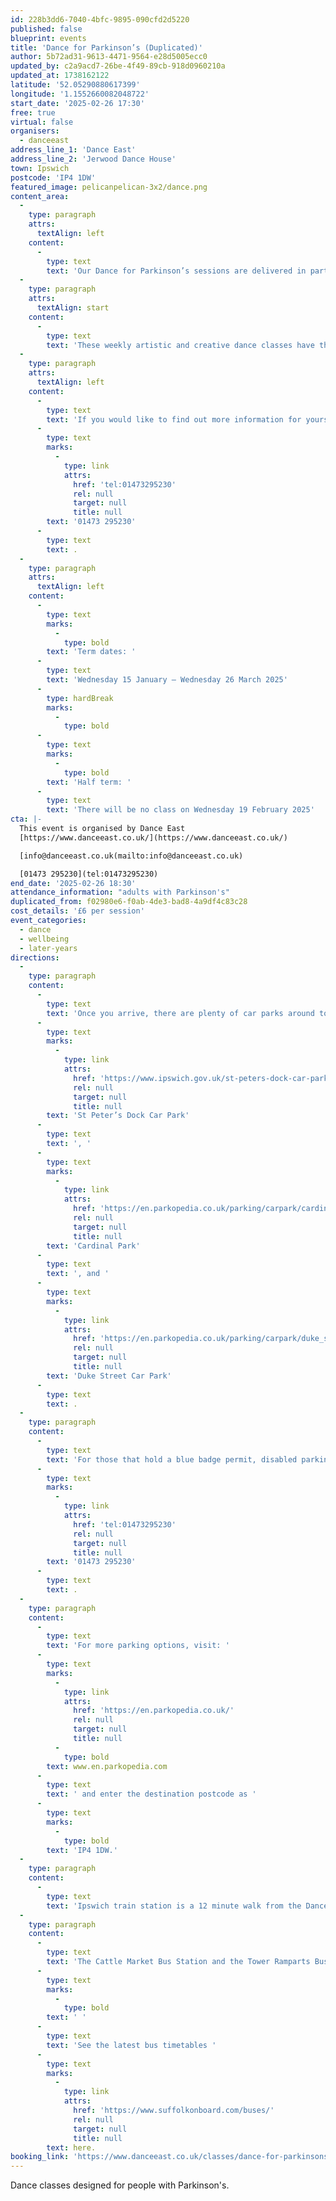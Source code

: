 ```yaml
---
id: 228b3dd6-7040-4bfc-9895-090cfd2d5220
published: false
blueprint: events
title: 'Dance for Parkinson’s (Duplicated)'
author: 5b72ad31-9613-4471-9564-e28d5005ecc0
updated_by: c2a9acd7-26be-4f49-89cb-918d0960210a
updated_at: 1738162122
latitude: '52.05290880617399'
longitude: '1.1552660082048722'
start_date: '2025-02-26 17:30'
free: true
virtual: false
organisers:
  - danceeast
address_line_1: 'Dance East'
address_line_2: 'Jerwood Dance House'
town: Ipswich
postcode: 'IP4 1DW'
featured_image: pelicanpelican-3x2/dance.png
content_area:
  -
    type: paragraph
    attrs:
      textAlign: left
    content:
      -
        type: text
        text: 'Our Dance for Parkinson’s sessions are delivered in partnership with English National Ballet. The sessions bring a unique opportunity for people with Parkinson’s in Ipswich and the surrounding areas to engage with high quality dance classes in our studio.'
  -
    type: paragraph
    attrs:
      textAlign: start
    content:
      -
        type: text
        text: 'These weekly artistic and creative dance classes have the added benefits of improved mental and physical health and wellbeing, the chance for tea, biscuits, and a chat with like-minded people and most importantly, provide a fun, informal and energising activity suitable for all.'
  -
    type: paragraph
    attrs:
      textAlign: left
    content:
      -
        type: text
        text: 'If you would like to find out more information for yourself or if you know someone who would benefit and enjoy attending the classes you can do so by calling a member of our Box Office Team on '
      -
        type: text
        marks:
          -
            type: link
            attrs:
              href: 'tel:01473295230'
              rel: null
              target: null
              title: null
        text: '01473 295230'
      -
        type: text
        text: .
  -
    type: paragraph
    attrs:
      textAlign: left
    content:
      -
        type: text
        marks:
          -
            type: bold
        text: 'Term dates: '
      -
        type: text
        text: 'Wednesday 15 January – Wednesday 26 March 2025'
      -
        type: hardBreak
        marks:
          -
            type: bold
      -
        type: text
        marks:
          -
            type: bold
        text: 'Half term: '
      -
        type: text
        text: 'There will be no class on Wednesday 19 February 2025'
cta: |-
  This event is organised by Dance East
  [https://www.danceeast.co.uk/](https://www.danceeast.co.uk/)

  [info@danceeast.co.uk(mailto:info@danceeast.co.uk)

  [01473 295230](tel:01473295230)
end_date: '2025-02-26 18:30'
attendance_information: "adults with Parkinson's"
duplicated_from: f02980e6-f0ab-4de3-bad8-4a9df4c83c28
cost_details: '£6 per session'
event_categories:
  - dance
  - wellbeing
  - later-years
directions:
  -
    type: paragraph
    content:
      -
        type: text
        text: 'Once you arrive, there are plenty of car parks around town but the closest ones to us are '
      -
        type: text
        marks:
          -
            type: link
            attrs:
              href: 'https://www.ipswich.gov.uk/st-peters-dock-car-park'
              rel: null
              target: null
              title: null
        text: 'St Peter’s Dock Car Park'
      -
        type: text
        text: ', '
      -
        type: text
        marks:
          -
            type: link
            attrs:
              href: 'https://en.parkopedia.co.uk/parking/carpark/cardinal_park/ip1/ipswich/?arriving=202403071500&leaving=202403071700'
              rel: null
              target: null
              title: null
        text: 'Cardinal Park'
      -
        type: text
        text: ', and '
      -
        type: text
        marks:
          -
            type: link
            attrs:
              href: 'https://en.parkopedia.co.uk/parking/carpark/duke_street-2/ip3/ipswich/?arriving=202403071500&leaving=202403071700'
              rel: null
              target: null
              title: null
        text: 'Duke Street Car Park'
      -
        type: text
        text: .
  -
    type: paragraph
    content:
      -
        type: text
        text: 'For those that hold a blue badge permit, disabled parking is available on a first come first served basis in the lay-by at the front of the building, please contact our Box Office team for further information on '
      -
        type: text
        marks:
          -
            type: link
            attrs:
              href: 'tel:01473295230'
              rel: null
              target: null
              title: null
        text: '01473 295230'
      -
        type: text
        text: .
  -
    type: paragraph
    content:
      -
        type: text
        text: 'For more parking options, visit: '
      -
        type: text
        marks:
          -
            type: link
            attrs:
              href: 'https://en.parkopedia.co.uk/'
              rel: null
              target: null
              title: null
          -
            type: bold
        text: www.en.parkopedia.com
      -
        type: text
        text: ' and enter the destination postcode as '
      -
        type: text
        marks:
          -
            type: bold
        text: 'IP4 1DW.'
  -
    type: paragraph
    content:
      -
        type: text
        text: 'Ipswich train station is a 12 minute walk from the DanceHouse.'
  -
    type: paragraph
    content:
      -
        type: text
        text: 'The Cattle Market Bus Station and the Tower Ramparts Bus Station are within 15 minutes’ walk and buses run frequently.'
      -
        type: text
        marks:
          -
            type: bold
        text: ' '
      -
        type: text
        text: 'See the latest bus timetables '
      -
        type: text
        marks:
          -
            type: link
            attrs:
              href: 'https://www.suffolkonboard.com/buses/'
              rel: null
              target: null
              title: null
        text: here.
booking_link: 'https://www.danceeast.co.uk/classes/dance-for-parkinsons-4/'
---
```

Dance classes designed for people with Parkinson's.